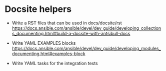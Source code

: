# Docsite helpers

* Write a RST files that can be used in docs/docsite/rst
  https://docs.ansible.com/ansible/devel/dev_guide/developing_collections_documenting.html#build-a-docsite-with-antsibull-docs

* Write YAML EXAMPLES blocks
  https://docs.ansible.com/ansible/devel/dev_guide/developing_modules_documenting.html#examples-block

* Write YAML tasks for the integration tests
